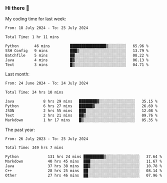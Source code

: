 ### Hi there 👋

My coding time for last week:

<!--START_SECTION:week-->

```txt
From: 18 July 2024 - To: 25 July 2024

Total Time: 1 hr 11 mins

Python       46 mins         ████████████████▒░░░░░░░░   65.96 %
SSH Config   9 mins          ███▒░░░░░░░░░░░░░░░░░░░░░   13.79 %
Batchfile    5 mins          ██░░░░░░░░░░░░░░░░░░░░░░░   08.22 %
Java         4 mins          █▓░░░░░░░░░░░░░░░░░░░░░░░   06.13 %
Text         3 mins          █▒░░░░░░░░░░░░░░░░░░░░░░░   04.71 %
```

<!--END_SECTION:week-->

Last month:

<!--START_SECTION:month-->

```txt
From: 24 June 2024 - To: 24 July 2024

Total Time: 24 hrs 10 mins

Java             8 hrs 29 mins   ████████▓░░░░░░░░░░░░░░░░   35.15 %
Python           6 hrs 27 mins   ██████▓░░░░░░░░░░░░░░░░░░   26.69 %
JSON             2 hrs 55 mins   ███░░░░░░░░░░░░░░░░░░░░░░   12.08 %
Text             2 hrs 21 mins   ██▒░░░░░░░░░░░░░░░░░░░░░░   09.76 %
Markdown         1 hr 17 mins    █▒░░░░░░░░░░░░░░░░░░░░░░░   05.35 %
```

<!--END_SECTION:month-->

The past year:

<!--START_SECTION:year-->

```txt
From: 26 July 2023 - To: 25 July 2024

Total Time: 349 hrs 7 mins

Python             131 hrs 24 mins █████████▒░░░░░░░░░░░░░░░   37.64 %
Markdown           40 hrs 45 mins  ███░░░░░░░░░░░░░░░░░░░░░░   11.67 %
Java               37 hrs 38 mins  ██▓░░░░░░░░░░░░░░░░░░░░░░   10.78 %
C++                28 hrs 25 mins  ██░░░░░░░░░░░░░░░░░░░░░░░   08.14 %
Other              27 hrs 46 mins  ██░░░░░░░░░░░░░░░░░░░░░░░   07.96 %
```

<!--END_SECTION:year-->
